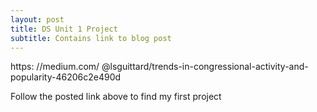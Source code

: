 ```yaml
---
layout: post
title: DS Unit 1 Project 
subtitle: Contains link to blog post
---
```


https:
//medium.com/
@lsguittard/trends-in-congressional-activity-and-popularity-46206c2e490d 

Follow the posted link above to find my first project
